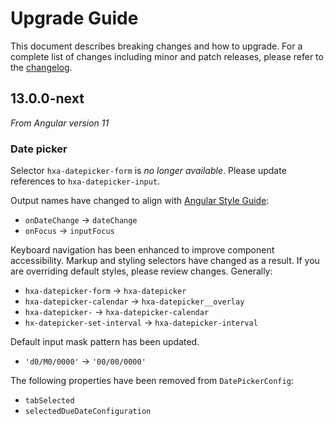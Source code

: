 # Upgrade Guide

This document describes breaking changes and how to upgrade. For a complete list of changes including minor and patch releases, please refer to the [changelog](CHANGELOG.md).

## 13.0.0-next

_From Angular version 11_

### Date picker

Selector `hxa-datepicker-form` is _no longer available_.
Please update references to `hxa-datepicker-input`.

Output names have changed to align with [Angular Style Guide](https://angular.io/guide/styleguide):

- `onDateChange` → `dateChange`
- `onFocus` → `inputFocus`

Keyboard navigation has been enhanced to improve component accessibility. Markup and styling selectors have changed as a result. If you are overriding default styles, please review changes. Generally:

- `hxa-datepicker-form` → `hxa-datepicker`
- `hxa-datepicker-calendar` → `hxa-datepicker__overlay`
- `hxa-datepicker-` → `hxa-datepicker-calendar`
- `hx-datepicker-set-interval` → `hxa-datepicker-interval`

Default input mask pattern has been updated.

- `'d0/M0/0000'` → `'00/00/0000'`

The following properties have been removed from `DatePickerConfig`:

- `tabSelected`
- `selectedDueDateConfiguration`
